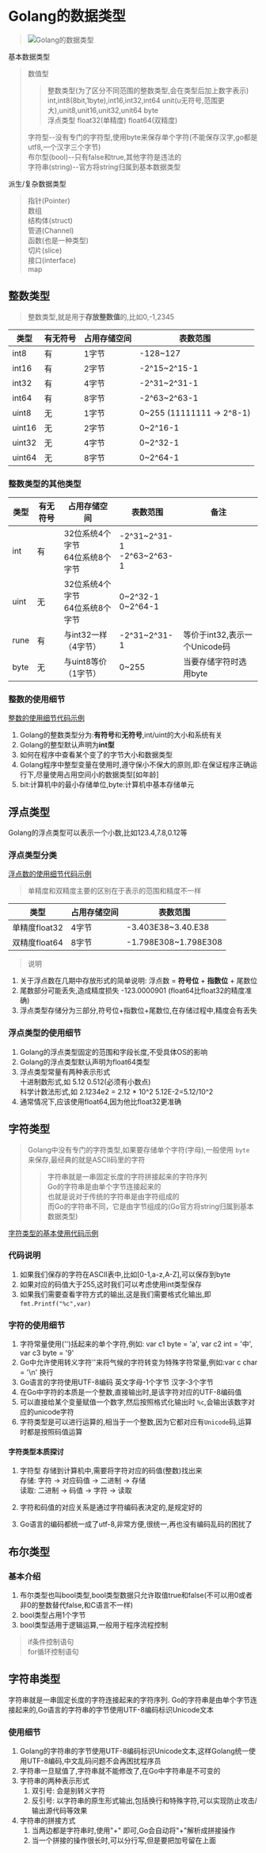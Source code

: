 # Golang的数据类型

> ![Golang的数据类型](./picture/变量的数据类型.png)  

基本数据类型  
> 数值型  
>> 整数类型(为了区分不同范围的整数类型,会在类型后加上数字表示) int,int8(8bit,1byte),int16,int32,int64 unit(u无符号,范围更大),unit8,unit16,unit32,unit64 byte  
>> 浮点类型 float32(单精度) float64(双精度)  
>
> 字符型--没有专门的字符型,使用byte来保存单个字符(不能保存汉字,go都是utf8,一个汉字三个字节)  
> 布尔型(bool)--只有false和true,其他字符是违法的  
> 字符串(string)--官方将string归属到基本数据类型  

派生/复杂数据类型  
> 指针(Pointer)  
> 数组  
> 结构体(struct)  
> 管道(Channel)  
> 函数(也是一种类型)  
> 切片(slice)  
> 接口(interface)  
> map  

## 整数类型

> 整数类型,就是用于**存放整数值**的,比如0,-1,2345  

类型 | 有无符号 | 占用存储空间 | 表数范围 |
---------|----------|---------|---------|
 int8     | 有       | 1字节 | -128~127     |
 int16    | 有       | 2字节 | -2^15~2^15-1 |
 int32    | 有       | 4字节 | -2^31~2^31-1 |
 int64    | 有       | 8字节 | -2^63~2^63-1 |
 uint8    | 无       | 1字节 | 0~255 (11111111 -> 2^8-1)        |
 uint16   | 无       | 2字节 | 0~2^16-1     |
 uint32   | 无       | 4字节 | 0~2^32-1     |
 uint64   | 无       | 8字节 | 0~2^64-1     |

### 整数类型的其他类型

类型 | 有无符号 | 占用存储空间 | 表数范围 | 备注 |
---------|----------|---------|---------|---------|
 int     | 有       | 32位系统4个字节<br> 64位系统8个字节 |-2^31~2^31-1<br> -2^63~2^63-1 |  |
 uint    | 无       | 32位系统4个字节<br> 64位系统8个字节 | 0~2^32-1<br> 0~2^64-1 |  |
 rune    | 有       | 与int32一样（4字节） | -2^31~2^31-1 | 等价于int32,表示一个Unicode码 |
 byte    | 无       | 与uint8等价（1字节） | 0~255 | 当要存储字符时选用byte |

### 整数的使用细节

[整数的使用细节代码示例](./src/main/useDetailToInteger.go)  

1. Golang的整数类型分为:**有符号**和**无符号**,int/uint的大小和系统有关
2. Golang的整型默认声明为**int型**
3. 如何在程序中查看某个变了的字节大小和数据类型
4. Golang程序中整型变量在使用时,遵守保小不保大的原则,即:在保证程序正确运行下,尽量使用占用空间小的数据类型[如年龄]
5. bit:计算机中的最小存储单位,byte:计算机中基本存储单元  

## 浮点类型

Golang的浮点类型可以表示一个小数,比如123.4,7.8,0.12等  

### 浮点类型分类

[浮点数的使用细节代码示例](./src/main/useDetailToFloating.go)  

> 单精度和双精度主要的区别在于表示的范围和精度不一样

类型 | 占用存储空间 | 表数范围 |
---------|----------|---------|
 单精度float32 | 4字节 | -3.403E38~3.40.E38 |
 双精度float64 | 8字节 | -1.798E308~1.798E308 |

> 说明  

1. 关于浮点数在几期中存放形式的简单说明: 浮点数 = **符号位** + **指数位** + 尾数位  
2. 尾数部分可能丢失,造成精度损失 -123.0000901 (float64比float32的精度准确)
3. 浮点类型存储分为三部分,符号位+指数位+尾数位,在存储过程中,精度会有丢失

### 浮点类型的使用细节

1. Golang的浮点类型固定的范围和字段长度,不受具体OS的影响
2. Golang的浮点类型默认声明为float64类型
3. 浮点类型常量有两种表示形式  
   十进制数形式,如 5.12 0.512(必须有小数点)  
   科学计数法形式,如 2.1234e2 = 2.12 * 10^2 5.12E-2=5.12/10^2  
4. 通常情况下,应该使用float64,因为他比float32更准确

## 字符类型

> Golang中没有专门的字符类型,如果要存储单个字符(字母),一般使用 `byte` 来保存,最经典的就是ASCII码里的字符  
>> 字符串就是一串固定长度的字符拼接起来的字符序列  
>> Go的字符串是由单个字节连接起来的  
>> 也就是说对于传统的字符串是由字符组成的  
>> 而Go的字符串不同，它是由字节组成的(Go官方将string归属到基本数据类型)  

[字符类型的基本使用代码示例](./src/main/Char_useDetail.go)  

### 代码说明

1. 如果我们保存的字符在ASCII表中,比如[0-1,a-z,A-Z],可以保存到byte  
2. 如果对应的码值大于255,这时我们可以考虑使用int类型保存  
3. 如果我们需要查看字符方式的输出,这是我们需要格式化输出,即 `fmt.Printf("%c",var)`  

### 字符的使用细节

1. 字符常量使用('')括起来的单个字符,例如: var c1 byte = 'a', var c2 int = '中', var c3 byte = '9'  
2. Go中允许使用转义字符'\'来将气候的字符转变为特殊字符常量,例如:var c char = '\n' 换行  
3. Go语言的字符使用UTF-8编码 英文字母-1个字节 汉字-3个字节  
4. 在Go中字符的本质是一个整数,直接输出时,是该字符对应的UTF-8编码值  
5. 可以直接给某个变量赋值一个数字,然后按照格式化输出时 `%c`,会输出该数字对应的unicode字符  
6. 字符类型是可以进行运算的,相当于一个整数,因为它都对应有`Unicode`码,运算时都是按照码值运算  

#### 字符类型本质探讨

1. 字符型 存储到计算机中,需要将字符对应的码值(整数)找出来  
   存储: 字符 -> 对应码值 -> 二进制 -> 存储  
   读取: 二进制 -> 码值 -> 字符 -> 读取  

2. 字符和码值的对应关系是通过字符编码表决定的,是规定好的  
3. Go语言的编码都统一成了utf-8,非常方便,很统一,再也没有编码乱码的困扰了  

## 布尔类型

### 基本介绍

1. 布尔类型也叫bool类型,bool类型数据只允许取值true和false(不可以用0或者非0的整数替代false,和C语言不一样)  
2. bool类型占用1个字节  
3. bool类型适用于逻辑运算,一般用于程序流程控制  

> if条件控制语句  
> for循环控制语句  

## 字符串类型

字符串就是一串固定长度的字符连接起来的字符序列. Go的字符串是由单个字节连接起来的,Go语言的字符串的字节使用UTF-8编码标识Unicode文本  

### 使用细节

1. Golang的字符串的字节使用UTF-8编码标识Unicode文本,这样Golang统一使用UTF-8编码,中文乱码问题不会再困扰程序员
2. 字符串一旦赋值了,字符串就不能修改了,在Go中字符串是不可变的  
3. 字符串的两种表示形式
   1. 双引号: 会是别转义字符  
   2. 反引号: 以字符串的原生形式输出,包括换行和特殊字符,可以实现防止攻击/输出源代码等效果  
4. 字符串的拼接方式  
   1. 当两边都是字符串时,使用"+" 即可,Go会自动将"+"解析成拼接操作  
   2. 当一个拼接的操作很长时,可以分行写,但是要把加号留在上面  
